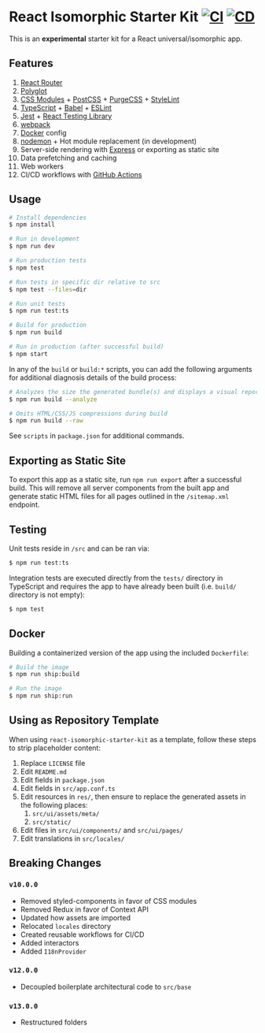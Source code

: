 # React Isomorphic Starter Kit [![CI](https://github.com/andrewscwei/react-isomorphic-starter-kit/workflows/CI/badge.svg)](https://github.com/andrewscwei/react-isomorphic-starter-kit/actions?query=workflow%3ACI) [![CD](https://github.com/andrewscwei/react-isomorphic-starter-kit/workflows/CD/badge.svg)](https://github.com/andrewscwei/react-isomorphic-starter-kit/actions?query=workflow%3ACD)

This is an **experimental** starter kit for a React universal/isomorphic app.

## Features

1. [React Router](https://reacttraining.com/react-router/)
2. [Polyglot](http://airbnb.io/polyglot.js/)
3. [CSS Modules](https://github.com/css-modules/css-modules) + [PostCSS](https://postcss.org/) + [PurgeCSS](https://purgecss.com/) + [StyleLint](https://stylelint.io/)
4. [TypeScript](https://www.typescriptlang.org/) + [Babel](https://babeljs.io/) + [ESLint](https://eslint.org/)
5. [Jest](https://jestjs.io/) + [React Testing Library](https://testing-library.com/docs/react-testing-library/)
6. [webpack](https://webpack.js.org/)
7. [Docker](https://docker.com) config
8. [nodemon](https://github.com/remy/nodemon) + Hot module replacement (in development)
9. Server-side rendering with [Express](https://expressjs.com/) or exporting as static site
10. Data prefetching and caching
11. Web workers
12. CI/CD workflows with [GitHub Actions](https://github.com/features/actions)

## Usage

```sh
# Install dependencies
$ npm install

# Run in development
$ npm run dev

# Run production tests
$ npm test

# Run tests in specific dir relative to src
$ npm test --files=dir

# Run unit tests
$ npm run test:ts

# Build for production
$ npm run build

# Run in production (after successful build)
$ npm start
```

In any of the `build` or `build:*` scripts, you can add the following arguments for additional diagnosis details of the build process:

```sh
# Analyzes the size the generated bundle(s) and displays a visual report in the default browser
$ npm run build --analyze

# Omits HTML/CSS/JS compressions during build
$ npm run build --raw
```

See `scripts` in `package.json` for additional commands.

## Exporting as Static Site

To export this app as a static site, run `npm run export` after a successful build. This will remove all server components from the built app and generate static HTML files for all pages outlined in the `/sitemap.xml` endpoint.

## Testing

Unit tests reside in `/src` and can be ran via:

```sh
$ npm run test:ts
```

Integration tests are executed directly from the `tests/` directory in TypeScript and requires the app to have already been built (i.e. `build/` directory is not empty):

```sh
$ npm test
```

## Docker

Building a containerized version of the app using the included `Dockerfile`:

```sh
# Build the image
$ npm run ship:build

# Run the image
$ npm run ship:run
```

## Using as Repository Template

When using `react-isomorphic-starter-kit` as a template, follow these steps to strip placeholder content:

1. Replace `LICENSE` file
2. Edit `README.md`
3. Edit fields in `package.json`
4. Edit fields in `src/app.conf.ts`
5. Edit resources in `res/`, then ensure to replace the generated assets in the following places:
    1. `src/ui/assets/meta/`
    2. `src/static/`
6. Edit files in `src/ui/components/` and `src/ui/pages/`
7. Edit translations in `src/locales/`

## Breaking Changes

### `v10.0.0`

- Removed styled-components in favor of CSS modules
- Removed Redux in favor of Context API
- Updated how assets are imported
- Relocated `locales` directory
- Created reusable workflows for CI/CD
- Added interactors
- Added `I18nProvider`

### `v12.0.0`

- Decoupled boilerplate architectural code to `src/base`

### `v13.0.0`

- Restructured folders
